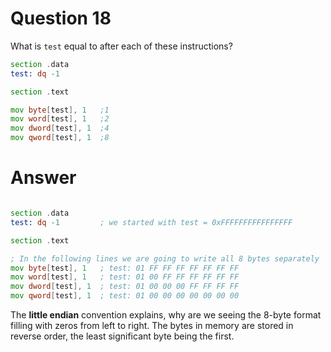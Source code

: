 
# Question 18



What is `test` equal to after each of these instructions?

```asm
section .data
test: dq -1

section .text

mov byte[test], 1	;1
mov word[test], 1	;2
mov dword[test], 1	;4
mov qword[test], 1	;8
```



# Answer




```asm

section .data
test: dq -1         ; we started with test = 0xFFFFFFFFFFFFFFFF

section .text

; In the following lines we are going to write all 8 bytes separately
mov byte[test], 1	; test: 01 FF FF FF FF FF FF FF
mov word[test], 1	; test: 01 00 FF FF FF FF FF FF
mov dword[test], 1	; test: 01 00 00 00 FF FF FF FF
mov qword[test], 1	; test: 01 00 00 00 00 00 00 00

```

The __little endian__ convention explains, why are we seeing the 8-byte 
format filling with zeros from left to right. The bytes in memory are 
stored in reverse order, the least significant byte being the first.





       
